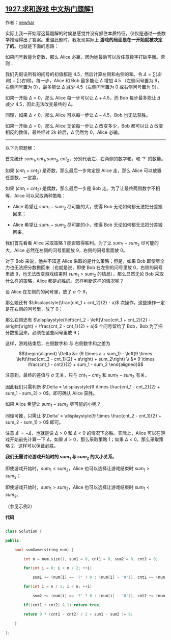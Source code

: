 ## [1927.求和游戏 中文热门题解1](https://leetcode.cn/problems/sum-game/solutions/100000/shu-xue-jie-fa-by-newhar-fqjs)

作者：[newhar](https://leetcode.cn/u/newhar)

实际上我一开始写这篇题解的时候总感觉并没有抓住本质特征，仅仅是通过一些数学推理得出了答案。重温此题时，我发现实际上 **游戏的局面是在一开始就被决定了的**。也就是下面的思路：

如果问号数量为奇数，那么 Alice 必赢，因为她最后可以放任意数字打破平衡。否则：

我们先假设所有的问号的初值都是 $4.5$，然后计算左侧和右侧的和。令 $\Delta = \sum(左侧) - \sum(右侧)$。每一步，Alice 和 Bob 最多能让 $\Delta$ 增加 $4.5$ （左侧问号置为 $9$，右侧问号置为 $0$），最多能让 $\Delta$ 减少 $4.5$（左侧问号置为 $0$ 或右侧问号置为 $9$）。

如果一开始 $\Delta > 0$，那么 Alice 每一步可以让 $\Delta + 4.5$，而 Bob 每步最多能让 $\Delta$ 减少 $4.5$，因此无法改变最终的 $\Delta$。

同理，如果 $\Delta < 0$，那么 Alice 可以每一步让 $\Delta - 4.5$，Bob 也无法获胜。

如果一开始 $\Delta = 0$，那么 Alice 无论每一步让 $\Delta$ 改变多少，Bob 都可以让 $\Delta$ 改变相反的数值，最终经过 $2k$ 轮后，$\Delta$ 仍然为 $0$，Alice 必输。

---
以下为原题解：

首先统计 $sum_1, cnt_1, sum_2, cnt_2$，分别代表左、右两侧的数字和，和 '?' 的数量。

如果 $(cnt_1 + cnt_2)$ 是奇数，那么最后一步肯定是 Alice 走，那么 Alice 可以放置任意数，一定赢。

如果 $(cnt_1 + cnt_2)$ 是偶数，那么最后一步是 Bob 走。为了让最终两侧数字不相等，Alice 可以采取两种策略：
- Alice 希望让 $sum_1 - sum_2$ 尽可能的大，使得 Bob 无论如何都无法把分差搬回来；
- Alice 希望让 $sum_1 - sum_2$ 尽可能的小，使得 Bob 无论如何都无法把分差搬回来。

我们首先看看 Alice 采取策略 1 能否取得胜利。为了让 $sum_1 - sum_2$ 尽可能的大，Alice 必然在左侧的问号里面放 $9$，右侧的问号里面放 $0$。

对于 Bob 来说，他并不知道 Alice 采取的是什么策略；但是，如果 Bob 即使尽全力也无法把分数搬回来（也就是说，即使 Bob 在左侧的问号里放 $0$，右侧的问号里放 $9$，也无法改变游戏结束时 $sum_1 > sum_2$ 的结局），那么显然无论 Bob 采取什么样的策略，Alice 都是必胜的。怎样判断这样的情况呢？

设 Alice 在左侧的的问号里，放了 $a$ 个 $9$，

那么她还有 $\displaystyle{\frac{cnt_1 + cnt_2}{2} - a}$ 次操作，这些操作一定是在右侧的问号里，放了 $0$；

那么右侧还有 $\displaystyle{\left(cnt_2 - \left(\frac{cnt_1 + cnt_2}{2} - a\right)\right) = \frac{cnt_2 - cnt_1}{2} + a}$ 个问号留给了 Bob，Bob 为了把分数搬回来，必须在这些问号里放 $9$；

这样，游戏结束后，左侧数字和 与 右侧数字和之差为

$$\begin{aligned} \Delta &= (9 \times a + sum_1) - \left(9 \times \left(\frac{cnt_2 - cnt_1}{2} + a\right) + sum_2\right) \\ &= 9 \times \frac{cnt_1 - cnt2}{2} + sum_1 - sum_2 \end{aligned}$$

注意到，最终的差值与 $a$ 无关，只与 $cnt_1 - cnt_2$ 和 $sum_1 - sum_2$ 有关。

因此我们只需判断 $\Delta = \displaystyle{9 \times \frac{cnt_1 - cnt_2}{2} + sum_1 - sum_2} > 0$，即可确认 Alice 获胜。

如果 Alice 希望让 $sum_1 - sum_2$ 尽可能的小呢？

同理可推，只需让 $\Delta' = \displaystyle{9 \times \frac{cnt_2 - cnt_1}{2} + sum_2 - sum_1} > 0$ 即可。
注意 $\Delta' = -\Delta$，也就是说 $\Delta > 0$ 和 $\Delta < 0$ 的情况下必胜。实际上，Alice 可以在游戏开始前先计算一下 $\Delta$，如果 $\Delta > 0$，那么采取策略 1；如果 $\Delta < 0$，那么采取策略 2，这样可以保证必胜。

  
**我们无需讨论游戏开始时的 $sum_1$ 与 $sum_2$ 的大小关系**。
即使游戏开始时，$sum_1 < sum_2$，Alice 也可以选择让游戏结束时 $sum_1 > sum_2$；
即使游戏开始时，$sum_1 > sum_2$，Alice 也可以选择让游戏结束时 $sum_1 < sum_2$。
（参见示例2）

**代码**

```c++
class Solution {
public:
    bool sumGame(string num) {
        int n = num.size(), sum1 = 0, cnt1 = 0, sum2 = 0, cnt2 = 0;
        for(int i = 0; i < n / 2; ++i) 
            sum1 += (num[i] == '?' ? 0 : (num[i] - '0')), cnt1 += (num[i] == '?');
        for(int i = n / 2; i < n; ++i) 
            sum2 += (num[i] == '?' ? 0 : (num[i] - '0')), cnt2 += (num[i] == '?');
        if((cnt1 + cnt2) & 1) return true;
        return 9 * (cnt1 - cnt2) / 2 + sum1 - sum2 != 0;
    }
};
```



